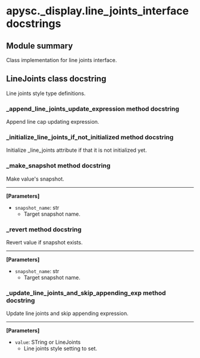 # apysc._display.line_joints_interface docstrings

## Module summary

Class implementation for line joints interface.

## LineJoints class docstring

Line joints style type definitions.

### _append_line_joints_update_expression method docstring

Append line cap updating expression.

### _initialize_line_joints_if_not_initialized method docstring

Initialize _line_joints attribute if that it is not initialized yet.

### _make_snapshot method docstring

Make value's snapshot.<hr>

**[Parameters]**

- `snapshot_name`: str
  - Target snapshot name.

### _revert method docstring

Revert value if snapshot exists.<hr>

**[Parameters]**

- `snapshot_name`: str
  - Target snapshot name.

### _update_line_joints_and_skip_appending_exp method docstring

Update line joints and skip appending expression.<hr>

**[Parameters]**

- `value`: STring or LineJoints
  - Line joints style setting to set.